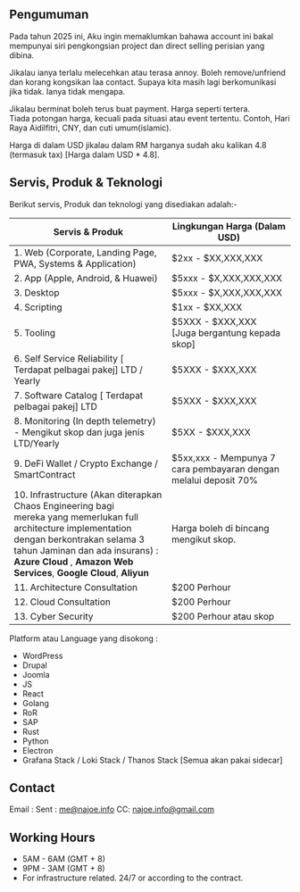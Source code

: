 ## Pengumuman 
Pada tahun 2025 ini, Aku ingin memaklumkan bahawa account ini bakal mempunyai siri pengkongsian project dan direct selling perisian yang dibina. 

Jikalau ianya terlalu melecehkan atau terasa annoy. Boleh remove/unfriend dan korang kongsikan laa contact. Supaya kita masih lagi berkomunikasi jika tidak. Ianya tidak mengapa.  
  
Jikalau berminat boleh terus buat payment. Harga seperti tertera.  
Tiada potongan harga, kecuali pada situasi atau event tertentu. Contoh, Hari Raya Aidilfitri, CNY, dan cuti umum(islamic).  
  
Harga di dalam USD jikalau dalam RM harganya sudah aku kalikan 4.8 (termasuk tax) [Harga dalam USD * 4.8].  

## Servis, Produk & Teknologi  
Berikut servis, Produk dan teknologi yang disediakan adalah:-  
  
|Servis & Produk| Lingkungan Harga (Dalam USD)  |
|--|--|
|1. Web (Corporate, Landing Page, PWA, Systems & Application)| $2xx - $XX,XXX,XXX  |
|2. App (Apple, Android, & Huawei)|$5xxx - $X,XXX,XXX,XXX|
|3. Desktop | $5xxx - $X,XXX,XXX,XXX |
|4. Scripting | $1xx - $XX,XXX |
|5. Tooling | $5XXX - $XXX,XXX <br>[Juga bergantung kepada skop] |
|6. Self Service Reliability [ Terdapat pelbagai pakej] LTD / Yearly| $5XXX - $XXX,XXX |
|7. Software Catalog [ Terdapat pelbagai pakej] LTD | $5XXX - $XXX,XXX|
|8. Monitoring (In depth telemetry) - Mengikut skop dan juga jenis LTD/Yearly|$5XX - $XXX,XXX |  
|9. DeFi Wallet / Crypto Exchange / SmartContract| $5xx,xxx - Mempunya 7 cara pembayaran dengan melalui deposit 70%| 
|10. Infrastructure (Akan diterapkan Chaos Engineering bagi <br> mereka yang memerlukan full architecture implementation <br>dengan berkontrakan selama 3 tahun Jaminan dan ada insurans) : **Azure Cloud** , **Amazon Web Services**, **Google Cloud**, **Aliyun**| Harga boleh di bincang mengikut skop.
|11. Architecture Consultation | $200 Perhour |
|12. Cloud Consultation | $200 Perhour |
|13. Cyber Security | $200 Perhour atau skop|
  
Platform atau Language yang disokong :  

 - WordPress
 - Drupal
 - Joomla
 - JS
 - React
 - Golang
 - RoR
 - SAP
 - Rust 
 - Python
 - Electron
 - Grafana Stack / Loki Stack / Thanos Stack [Semua
   akan pakai sidecar]

## Contact 

Email : 
Sent : me@najoe.info 
CC: najoe.info@gmail.com

## Working Hours 

 - 5AM - 6AM (GMT + 8)
 - 9PM - 3AM (GMT + 8)
 - For infrastructure related. 24/7 or according to the contract. 

